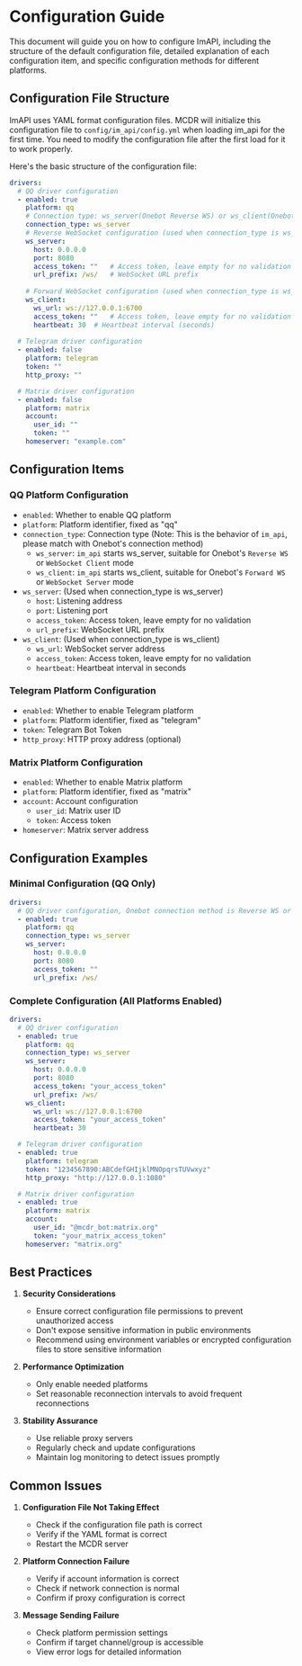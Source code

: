 # Configuration Guide

This document will guide you on how to configure ImAPI, including the structure of the default configuration file, detailed explanation of each configuration item, and specific configuration methods for different platforms.

## Configuration File Structure

ImAPI uses YAML format configuration files. MCDR will initialize this configuration file to `config/im_api/config.yml` when loading im_api for the first time. You need to modify the configuration file after the first load for it to work properly.

Here's the basic structure of the configuration file:

```yaml
drivers:
  # QQ driver configuration
  - enabled: true
    platform: qq
    # Connection type: ws_server(Onebot Reverse WS) or ws_client(Onebot Forward WS)
    connection_type: ws_server
    # Reverse WebSocket configuration (used when connection_type is ws_server)
    ws_server:
      host: 0.0.0.0
      port: 8080
      access_token: ""   # Access token, leave empty for no validation
      url_prefix: /ws/   # WebSocket URL prefix
    
    # Forward WebSocket configuration (used when connection_type is ws_client)
    ws_client:
      ws_url: ws://127.0.0.1:6700
      access_token: ""   # Access token, leave empty for no validation
      heartbeat: 30  # Heartbeat interval (seconds)
  
  # Telegram driver configuration
  - enabled: false
    platform: telegram
    token: ""
    http_proxy: ""

  # Matrix driver configuration
  - enabled: false
    platform: matrix
    account:
      user_id: ""
      token: ""
    homeserver: "example.com"
```

## Configuration Items

### QQ Platform Configuration

- `enabled`: Whether to enable QQ platform
- `platform`: Platform identifier, fixed as "qq"
- `connection_type`: Connection type (Note: This is the behavior of `im_api`, please match with Onebot's connection method)
  - `ws_server`: `im_api` starts ws_server, suitable for Onebot's `Reverse WS` or `WebSocket Client` mode
  - `ws_client`: `im_api` starts ws_client, suitable for Onebot's `Forward WS` or `WebSocket Server` mode
- `ws_server`: (Used when connection_type is ws_server)
  - `host`: Listening address
  - `port`: Listening port
  - `access_token`: Access token, leave empty for no validation
  - `url_prefix`: WebSocket URL prefix
- `ws_client`: (Used when connection_type is ws_client)
  - `ws_url`: WebSocket server address
  - `access_token`: Access token, leave empty for no validation
  - `heartbeat`: Heartbeat interval in seconds

### Telegram Platform Configuration

- `enabled`: Whether to enable Telegram platform
- `platform`: Platform identifier, fixed as "telegram"
- `token`: Telegram Bot Token
- `http_proxy`: HTTP proxy address (optional)

### Matrix Platform Configuration

- `enabled`: Whether to enable Matrix platform
- `platform`: Platform identifier, fixed as "matrix"
- `account`: Account configuration
  - `user_id`: Matrix user ID
  - `token`: Access token
- `homeserver`: Matrix server address

## Configuration Examples

### Minimal Configuration (QQ Only)

```yaml
drivers:
  # QQ driver configuration, Onebot connection method is Reverse WS or WebSocket Client mode
  - enabled: true
    platform: qq
    connection_type: ws_server
    ws_server:
      host: 0.0.0.0
      port: 8080
      access_token: ""
      url_prefix: /ws/
```

### Complete Configuration (All Platforms Enabled)

```yaml
drivers:
  # QQ driver configuration
  - enabled: true
    platform: qq
    connection_type: ws_server
    ws_server:
      host: 0.0.0.0
      port: 8080
      access_token: "your_access_token"
      url_prefix: /ws/
    ws_client:
      ws_url: ws://127.0.0.1:6700
      access_token: "your_access_token"
      heartbeat: 30

  # Telegram driver configuration
  - enabled: true
    platform: telegram
    token: "1234567890:ABCdefGHIjklMNOpqrsTUVwxyz"
    http_proxy: "http://127.0.0.1:1080"

  # Matrix driver configuration
  - enabled: true
    platform: matrix
    account:
      user_id: "@mcdr_bot:matrix.org"
      token: "your_matrix_access_token"
    homeserver: "matrix.org"
```

## Best Practices

1. **Security Considerations**
   - Ensure correct configuration file permissions to prevent unauthorized access
   - Don't expose sensitive information in public environments
   - Recommend using environment variables or encrypted configuration files to store sensitive information

2. **Performance Optimization**
   - Only enable needed platforms
   - Set reasonable reconnection intervals to avoid frequent reconnections

3. **Stability Assurance**
   - Use reliable proxy servers
   - Regularly check and update configurations
   - Maintain log monitoring to detect issues promptly

## Common Issues

1. **Configuration File Not Taking Effect**
   - Check if the configuration file path is correct
   - Verify if the YAML format is correct
   - Restart the MCDR server

2. **Platform Connection Failure**
   - Verify if account information is correct
   - Check if network connection is normal
   - Confirm if proxy configuration is correct

3. **Message Sending Failure**
   - Check platform permission settings
   - Confirm if target channel/group is accessible
   - View error logs for detailed information